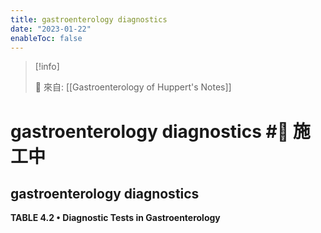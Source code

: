 ```yaml
---
title: gastroenterology diagnostics
date: "2023-01-22"
enableToc: false
---
```


> [!info]
>
> 🌱 來自: [[Gastroenterology of Huppert's Notes]]

# gastroenterology diagnostics #🚧 施工中

## gastroenterology diagnostics




**TABLE 4.2 • Diagnostic Tests in Gastroenterology**

